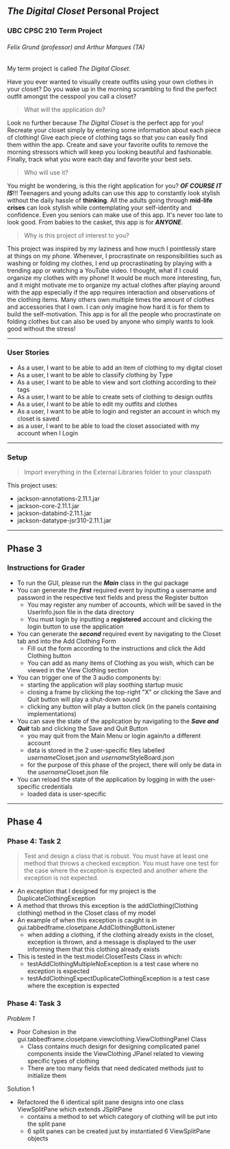 ## *The Digital Closet* Personal Project
### UBC CPSC 210 Term Project
###### Felix Grund (professor) and Arthur Marques (TA)

My term project is called *The Digital Closet*.   

Have you ever wanted to visually create outfits using your own clothes in your closet? Do you 
wake up in the morning scrambling to find the perfect outfit amongst the cesspool you call a closet?<br>

> What will the application do?<br>

Look no further because *The Digital Closet* is the perfect app for you! Recreate your closet simply by
entering some information about each piece of clothing! Give each piece of clothing tags so that you
can easily find them within the app. Create and save your favorite oufits to remove the morning stressors
which will keep you looking beautiful and fashionable. Finally, track what you wore each day and favorite
your best sets.

> Who will use it?<br>

You might be wondering, is this the right application for you? ***OF COURSE IT IS***!!! Teenagers and young 
adults can use this app to constantly look stylish without the daily hassle of **thinking**. All the adults
going through **mid-life crises** can look stylish while contemplating your self-identity and confidence. Even
you seniors can make use of this app. It's never too late to look good. From babies to the casket, this app is
for ***ANYONE***.

> Why is this project of interest to you?<br>

This project was inspired by my laziness and how much I pointlessly stare at things on my phone. Whenever, I procrastinate
on responsibilities such as washing or folding my clothes, I end up procrastinating by playing with a trending app
or watching a YouTube video. I thought, what if I could organize my clothes with my phone! It would be
much more interesting, fun, and it might motivate me to organize my actual clothes after playing around
with the app especially if the app requires interaction and observations of the clothing items. Many others own 
multiple times the amount of clothes and accessories that I own. I can only imagine how hard it is for them to 
build the self-motivation. This app is for all the people who procrastinate on folding clothes but can also
be used by anyone who simply wants to look good without the stress!

---

### User Stories
* As a user, I want to be able to add an item of clothing to my digital closet
* As a user, I want to be able to classify clothing by Type 
* As a user, I want to be able to view and sort clothing according to their tags
* As a user, I want to be able to create sets of clothing to design outfits
* As a user, I want to be able to edit my outfits and clothes
* As a user, I want to be able to login and register an account in which my closet is saved
* as a user, I want to be able to load the closet associated with my account when I Login

---

### Setup
>Import everything in the External Libraries folder to your classpath

This project uses:
* jackson-annotations-2.11.1.jar
* jackson-core-2.11.1.jar
* jackson-databind-2.11.1.jar
* jackson-datatype-jsr310-2.11.1.jar

---

## Phase 3
### Instructions for Grader
* To run the GUI, please run the ***Main*** class in the gui package
* You can generate the ***first*** required event by inputting a username and password in the respective text fields
and press the Register button
    * You may register any number of accounts, which will be saved in the UserInfo.json file in the data directory
    * You must login by inputting a **registered** account and clicking the login button to use the application 
* You can generate the ***second*** required event by navigating to the Closet tab and into the Add Clothing Form
    * Fill out the form according to the instructions and click the Add Clothing button
    * You can add as many items of Clothing as you wish, which can be viewed in the View Clothing section
* You can trigger one of the 3 audio components by:
    * starting the application will play soothing startup music
    * closing a frame by clicking the top-right "X" or clicking the Save and Quit button will play a shut-down sound
    * clicking any button will play a button click (in the panels containing implementations)
* You can save the state of the application by navigating to the ***Save and Quit*** tab and clicking the Save and Quit Button
    * you may quit from the Main Menu or login again/to a different account
    * data is stored in the 2 user-specific files labelled *username*Closet.json and *username*StyleBoard.json
    * for the purpose of this phase of the project, there will only be data in the *username*Closet.json file
* You can reload the state of the application by logging in with the user-specific credentials
    * loaded data is user-specific
    
---

## Phase 4
### Phase 4: Task 2
> Test and design a class that is robust.  You must have at least one method that throws a checked exception. 
> You must have one test for the case where the exception is expected and another where the exception is not expected.
* An exception that I designed for my project is the DuplicateClothingException
* A method that throws this exception is the addClothing(Clothing clothing) method in the Closet class of my model 
* An example of when this exception is caught is in gui.tabbedframe.closetpane.AddClothingButtonListener
    * when adding a clothing, if the clothing already exists in the closet, exception is thrown, and a message is
     displayed to the user informing them that this clothing already exists
* This is tested in the test.model.ClosetTests Class in which:
    * testAddClothingMultipleNoException is a test case where no exception is expected
    * testAddClothingExpectDuplicateClothingException is a test case where the exception is expected

### Phase 4: Task 3
*Problem 1*
* Poor Cohesion in the gui.tabbedframe.closetpane.viewclothing.ViewClothingPanel Class
    * Class contains much design for designing complicated panel components inside the
    ViewClothing JPanel related to viewing specific types of clothing
    * There are too many fields that need dedicated methods just to initialize them 

Solution 1
* Refactored the 6 identical split pane designs into one class ViewSplitPane which extends JSplitPane
    * contains a method to set which category of clothing will be put into the split pane
    * 6 split panes can be created just by instantiated 6 ViewSplitPane objects
    



